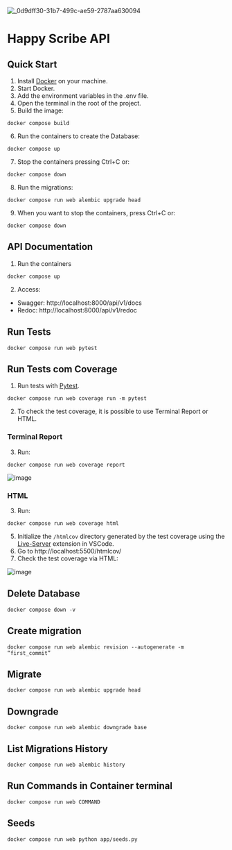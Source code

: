 ![_0d9dff30-31b7-499c-ae59-2787aa630094](https://github.com/marcelloinfante/happy-scribe-api/assets/80683232/31e06e26-d3f6-4295-9370-9040ad329222)

# Happy Scribe API

## Quick Start

1. Install [Docker](https://www.docker.com) on your machine.
2. Start Docker.
3. Add the environment variables in the .env file.
4. Open the terminal in the root of the project.
5. Build the image:

```
docker compose build
```

6. Run the containers to create the Database:

```
docker compose up
```

7. Stop the containers pressing Ctrl+C or:

```
docker compose down
```

8. Run the migrations:

```
docker compose run web alembic upgrade head
```

9. When you want to stop the containers, press Ctrl+C or:

```
docker compose down
```

## API Documentation

1. Run the containers

```
docker compose up
```

2. Access:

- Swagger: http://localhost:8000/api/v1/docs
- Redoc: http://localhost:8000/api/v1/redoc

## Run Tests

```
docker compose run web pytest
```

## Run Tests com Coverage

1. Run tests with [Pytest](https://docs.pytest.org/en/7.1.x/contents.html).

```
docker compose run web coverage run -m pytest
```

2. To check the test coverage, it is possible to use Terminal Report or HTML.

### Terminal Report

3. Run:

```
docker compose run web coverage report
```

![image](https://github.com/marcelloinfante/happy-scribe-api/assets/80683232/9fc5a849-2cea-42e4-8797-17c4ead8a568)

### HTML

3. Run:

```
docker compose run web coverage html
```

5. Initialize the `/htmlcov` directory generated by the test coverage using the [Live-Server](https://marketplace.visualstudio.com/items?itemName=ritwickdey.LiveServer) extension in VSCode.
6. Go to http://localhost:5500/htmlcov/
7. Check the test coverage via HTML:

![image](https://github.com/marcelloinfante/happy-scribe/assets/80683232/5f0c71a3-50ac-4fe8-bf0c-ef90aedf890a)

## Delete Database

```
docker compose down -v
```

## Create migration

```
docker compose run web alembic revision --autogenerate -m “first_commit”
```

## Migrate

```
docker compose run web alembic upgrade head
```

## Downgrade

```
docker compose run web alembic downgrade base
```

## List Migrations History

```
docker compose run web alembic history
```

## Run Commands in Container terminal

```
docker compose run web COMMAND
```

## Seeds

```
docker compose run web python app/seeds.py
```
